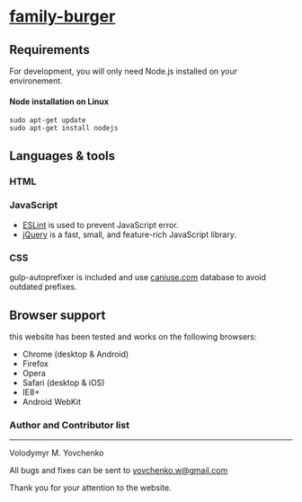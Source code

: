 # [family-burger](https://yovchenko.github.io/family-burger/)

## Requirements

For development, you will only need Node.js installed on your environement.

#### Node installation on Linux

    sudo apt-get update
    sudo apt-get install nodejs

## Languages & tools

### HTML

### JavaScript

- [ESLint](https://eslint.org/docs/user-guide/getting-started) is used to prevent JavaScript error.
- [jQuery](https://api.jquery.com) is a fast, small, and feature-rich JavaScript library.

### CSS

gulp-autoprefixer is included and use [caniuse.com](http://caniuse.com/) database to avoid outdated prefixes. 

## Browser support
this website has been tested and works on the following browsers:

* Chrome (desktop & Android)
* Firefox
* Opera
* Safari (desktop & iOS)
* IE8+
* Android WebKit

### Author and Contributor list 
---------------------------
Volodymyr M. Yovchenko

All bugs and fixes can be sent to yovchenko.w@gmail.com

Thank you for your attention to the website.
